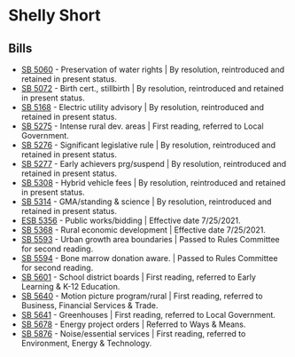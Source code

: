 # Shelly Short
## Bills
* [SB 5060](/bill/2021-22/sb/5060/) - Preservation of water rights | By resolution, reintroduced and retained in present status.
* [SB 5072](/bill/2021-22/sb/5072/) - Birth cert., stillbirth | By resolution, reintroduced and retained in present status.
* [SB 5168](/bill/2021-22/sb/5168/) - Electric utility advisory | By resolution, reintroduced and retained in present status.
* [SB 5275](/bill/2021-22/sb/5275/) - Intense rural dev. areas | First reading, referred to Local Government.
* [SB 5276](/bill/2021-22/sb/5276/) - Significant legislative rule | By resolution, reintroduced and retained in present status.
* [SB 5277](/bill/2021-22/sb/5277/) - Early achievers prg/suspend | By resolution, reintroduced and retained in present status.
* [SB 5308](/bill/2021-22/sb/5308/) - Hybrid vehicle fees | By resolution, reintroduced and retained in present status.
* [SB 5314](/bill/2021-22/sb/5314/) - GMA/standing & science | By resolution, reintroduced and retained in present status.
* [ESB 5356](/bill/2021-22/esb/5356/) - Public works/bidding | Effective date 7/25/2021.
* [SB 5368](/bill/2021-22/sb/5368/) - Rural economic development | Effective date 7/25/2021.
* [SB 5593](/bill/2021-22/sb/5593/) - Urban growth area boundaries | Passed to Rules Committee for second reading.
* [SB 5594](/bill/2021-22/sb/5594/) - Bone marrow donation aware. | Passed to Rules Committee for second reading.
* [SB 5601](/bill/2021-22/sb/5601/) - School district boards | First reading, referred to Early Learning & K-12 Education.
* [SB 5640](/bill/2021-22/sb/5640/) - Motion picture program/rural | First reading, referred to Business, Financial Services & Trade.
* [SB 5641](/bill/2021-22/sb/5641/) - Greenhouses | First reading, referred to Local Government.
* [SB 5678](/bill/2021-22/sb/5678/) - Energy project orders | Referred to Ways & Means.
* [SB 5876](/bill/2021-22/sb/5876/) - Noise/essential services | First reading, referred to Environment, Energy & Technology.
